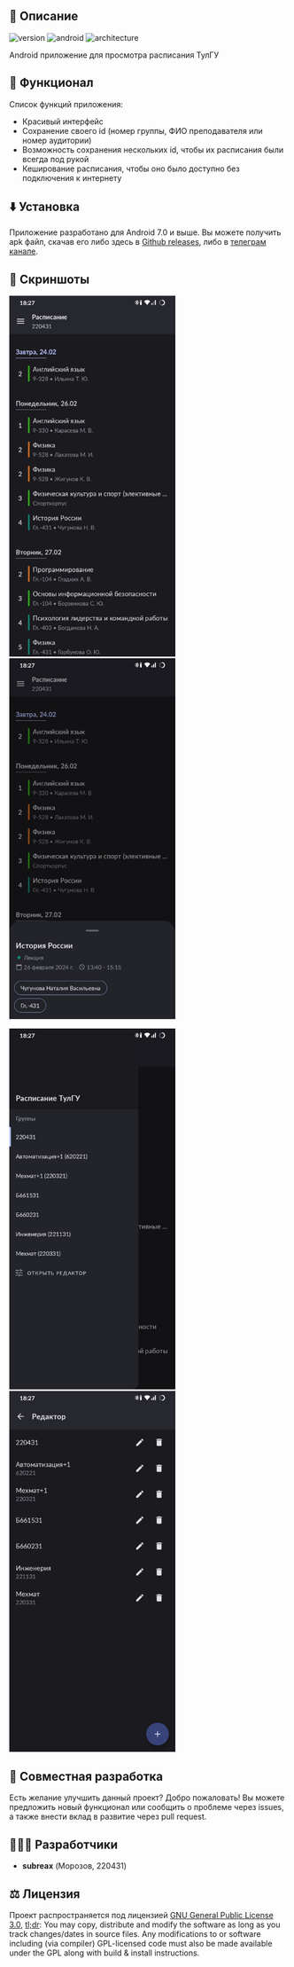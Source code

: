 ## 🚀 Описание
![version](https://img.shields.io/badge/version-1.0.2-blue)
![android](https://img.shields.io/badge/android-7.0-blue)
![architecture](https://img.shields.io/badge/arch-MVVM-blue)

Android приложение для просмотра расписания ТулГУ

## 💪 Функционал
Список функций приложения:
- Красивый интерфейс
- Сохранение своего id (номер группы, ФИО преподавателя или номер аудитории)
- Возможность сохранения нескольких id, чтобы их расписания были всегда под рукой
- Кеширование расписания, чтобы оно было доступно без подключения к интернету

## ⬇️ Установка
Приложение разработано для Android 7.0 и выше. Вы можете получить apk файл, скачав его либо здесь в [Github releases](https://github.com/subreax/Schedule/releases), либо в [телеграм канале](https://t.me/subreax_tsu_schedule).

## 📱 Скриншоты
<img src="screenshots/home.jpg" width="300" alt="Домашний экран" /> <img src="screenshots/subject_details.jpg" width="300" alt="Детали предмета" />

<img src="screenshots/id_lib.jpg" width="300" alt="Библиотека идентификаторов" /> <img src="screenshots/id_lib_editor.jpg" width="300" alt="Редактор идентификаторов" />

## 👋 Совместная разработка
Есть желание улучшить данный проект? Добро пожаловать! Вы можете предложить новый функционал или сообщить о проблеме через issues, а также внести вклад в развитие через pull request.

## 👨🏻‍💻 Разработчики
- **subreax** (Морозов, 220431)

## ⚖️ Лицензия
Проект распространяется под лицензией [GNU General Public License 3.0](https://github.com/ReVanced/revanced-manager/blob/main/LICENSE), [tl;dr](https://www.tldrlegal.com/license/gnu-general-public-license-v3-gpl-3): You may copy, distribute and modify the software as long as you track changes/dates in source files. Any modifications to or software including (via compiler) GPL-licensed code must also be made available under the GPL along with build & install instructions.

